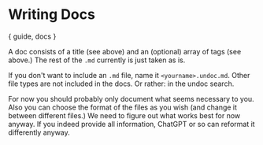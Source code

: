 # Writing Docs
{ guide, docs }

A doc consists of a title (see above) and an (optional) array of tags (see above.) The rest of the `.md` currently is just taken as is. 

If you don't want to include an `.md` file, name it `<yourname>.undoc.md`.
Other file types are not included in the docs. Or rather: in the undoc search.

For now you should probably only document what seems necessary to you. Also you can choose the format of the files as you wish (and change it between different files.) We need to figure out what works best for now anyway. If you indeed provide all information, ChatGPT or so can reformat it differently anyway.